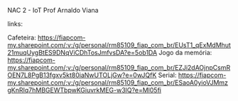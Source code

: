 NAC 2 - IoT Prof Arnaldo Viana


links:

Cafeteira: https://fiapcom-my.sharepoint.com/:v:/g/personal/rm85109_fiap_com_br/EUsT1_qExMdMhut21muqUygBtES9DNqViCDhTosJmfvsDA?e=5ob1DA
Jogo da memória: https://fiapcom-my.sharepoint.com/:v:/g/personal/rm85109_fiap_com_br/EZJi2dAOjnpCsmROEN7L8PgB13fgxv5kt80iaNwUTOLjGw?e=0wJQfK
Serial: https://fiapcom-my.sharepoint.com/:v:/g/personal/rm85109_fiap_com_br/ESaoA0yioVJMmzgKnRIq7hMBGEWTbpwKGiuvrkMEG-w3lQ?e=Ml05fi


